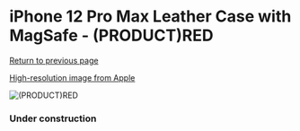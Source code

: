 # iPhone 12 Pro Max Leather Case with MagSafe - (PRODUCT)RED

[Return to previous page](/iphone_12)

[High-resolution image from Apple](https://store.storeimages.cdn-apple.com/8756/as-images.apple.com/is/MHKJ3?wid=4500&hei=4500&fmt=png)

<div style="width: 384px"><img src="/everysource/MHKJ3.png" alt="(PRODUCT)RED"></div>

### Under construction
